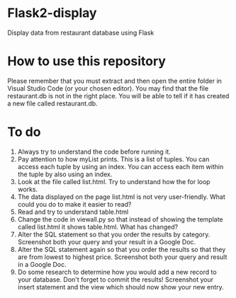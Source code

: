 # Flask2-display
Display data from restaurant database using Flask

# How to use this repository
Please remember that you must extract and then open the entire folder in Visual Studio Code (or your chosen editor).
You may find that the file restaurant.db is not in the right place. You will be able to tell if it has created a new file called restaurant.db.

# To do
1. Always try to understand the code before running it. 
2. Pay attention to how myList prints. This is a list of tuples. You can access each tuple by using an index. You can access each item within the tuple by also using an index.
3. Look at the file called list.html. Try to understand how the for loop works. 
4. The data displayed on the page list.html is not very user-friendly. What could you do to make it easier to read? 
5. Read and try to understand table.html
6. Change the code in viewall.py so that instead of showing the template called list.html it shows table.html. What has changed?
7. Alter the SQL statement so that you order the results by category. Screenshot both your query and your result in a Google Doc. 
8. Alter the SQL statement again so that you order the results so that they are from lowest to highest price. Screenshot both your query and result in a Google Doc. 
9. Do some research to determine how you would add a new record to your database. Don't forget to commit the results! Screenshot your insert statement and the view which should now show your new entry. 
